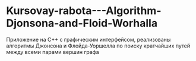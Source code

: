 # Kursovay-rabota---Algorithm-Djonsona-and-Floid-Worhalla
Приложение на C++ с графическим интерфейсом, реализованы алгоритмы Джонсона и Флойда-Уоршелла по поиску кратчайших путей между всеми парами вершин графа
